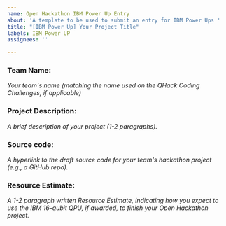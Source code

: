 ```yaml
---
name: Open Hackathon IBM Power Up Entry
about: 'A template to be used to submit an entry for IBM Power Ups '
title: "[IBM Power Up] Your Project Title"
labels: IBM Power UP
assignees: ''

---
```


### Team Name: 

*Your team's name (matching the name used on the QHack Coding Challenges, if applicable)*

### Project Description: 

*A brief description of your project (1-2 paragraphs).*

### Source code: 

*A hyperlink to the draft source code for your team's hackathon project (e.g., a GitHub repo).*

### Resource Estimate: 

*A 1-2 paragraph written Resource Estimate, indicating how you expect to use the IBM 16-qubit QPU, if awarded, to finish your Open Hackathon project.*
